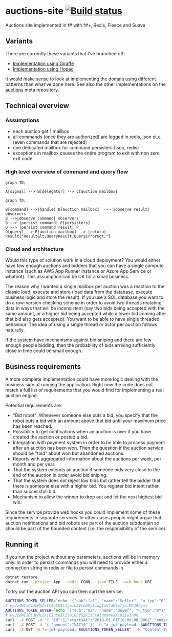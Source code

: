 # auctions-site [![Build status](https://ci.appveyor.com/api/projects/status/wwefc0io4oh2wnrf/branch/master?svg=true)](https://ci.appveyor.com/project/wallymathieu/auctions-site/branch/master)

Auctions site implemented in f# with f#+, Redis, Fleece and Suave

## Variants

There are currently these variants that I've branched off:

- [Implementation using Giraffe](https://github.com/wallymathieu/auctions-api-fsharp/tree/giraffe)
- [Implementation using Hopac](https://github.com/wallymathieu/auctions-api-fsharp/tree/hopac)

It would make sense to look at implementing the domain using different patterns than what've done here. See also the other implementations on the [auctions](https://github.com/wallymathieu/auctions) meta repository.

## Technical overview

### Assumptions

- each auction get 1 mailbox
- all commands (once they are authorized) are logged in redis, json et.c. (even commands that are rejected)
- one dedicated mailbox for command persisters (json, redis)
- exceptions in mailbox causes the entire program to exit with non zero exit code

### High level overview of command and query flow

```mermaid
graph TD;

A[signal] --> B[delegator] --> C[auction mailbox]
```

```mermaid
graph TD;

B[command] -->|handle| D[auction mailbox]  --> |observe result| observers
B -->|observe command| observers
B --> |persist command| P[persisters]
D --> |persist command result| P
Q[query] --> E[auction mailbox] --> |return| Result["Result&lt;QueryResult,QueryError&gt;"]
```

### Cloud and architecture

Would this type of solution work in a cloud deployment? You would either have few enough auctions and bidders that you can have a single compute instance (such as AWS App Runner instance or Azure App Service or whatnot). This assumption can be OK for a small business.

The reason why I wanted a single mailbox per auction was a reaction to the classic load, execute and store (load data from the database, execute business logic and store the result). If you use a SQL database you want to do a row-version checking scheme in order to avoid two threads mutating data in ways that will be inconsistent (say two bids being accepted with the same amount, or a higher bid being accepted while a lower bid coming after that bid also gets accepted). You want to be able to have single threaded behaviour. The idea of using a single thread or actor per auction follows naturally.

If the system have mechanisms against bid sniping and there are few enough people bidding, then the probability of bids arriving sufficiently close in time could be small enough.

## Business requirements

A more complete implementation could have more logic dealing with the business side of running the application. Right now the code does not match a full list of requirements that you would find for implementing a real auction engine.

Potential requirements are:

- "Bid robot": Whenever someone else puts a bid, you specify that the robot puts a bid with an amount above that bid until your maximum price has been reached.
- Possibility to get notifications when an auction is over if you have created the auction or posted a bid.
- Integration with payment system in order to be able to process payment after an auction has been won. Then the question if the auction service should be "told" about won but abandoned auctions.
- Reports with aggregated information about the auctions per week, per month and per year.
- That the system extends an auction if someone bids very close to the end of the auction in order avoid bid sniping.
- That the system does not reject low bids but rather tell the bidder that there is someone else with a higher bid. You register bid intent rather than successfull bid.
- Mechanism to allow the winner to drop out and let the next highest bid win.

Since the service provide web hooks you could implement some of these requirements in separate services. In other cases people might argue that auction notifications and bid robots are part of the auction subdomain so should be part of the bounded context (i.e. the responsibility of the service).

## Running it

If you run the project without any parameters, auctions will be in memory only. In order to persist commands you will need to provide either a
connection string to redis or file to persist commands in.

```bash
dotnet restore
dotnet run --project App --redis CONN --json FILE --web-hook URI
```

To try out the auction API you can then curl the service:

```bash
AUCTIONS_TOKEN_SELLER=`echo '{"sub":"a1", "name":"Seller", "u_typ":"0"}' | base64`
# eyJzdWIiOiJhMSIsICJuYW1lIjoiU2VsbGVyIiwgInVfdHlwIjoiMCJ9Cg==
AUCTIONS_TOKEN_BUYER=`echo '{"sub":"a2", "name":"Buyer", "u_typ":"0"}' | base64`
# eyJzdWIiOiJhMiIsICJuYW1lIjoiQnV5ZXIiLCAidV90eXAiOiIwIn0K
curl  -X POST -d '{ "id":1,"startsAt":"2018-01-01T10:00:00.000Z","endsAt":"2019-01-01T10:00:00.000Z","title":"First auction", "currency":"VAC" }' -H "x-jwt-payload: $AUCTIONS_TOKEN_SELLER"  -H "Content-Type: application/json"  127.0.0.1:8083/auction
curl  -X POST -d '{ "amount":"VAC10" }' -H "x-jwt-payload: $AUCTIONS_TOKEN_BUYER"  -H "Content-Type: application/json"  127.0.0.1:8083/auction/1/bid
curl  -X GET -H "x-jwt-payload: $AUCTIONS_TOKEN_SELLER"  -H "Content-Type: application/json"  127.0.0.1:8083/auctions
```

